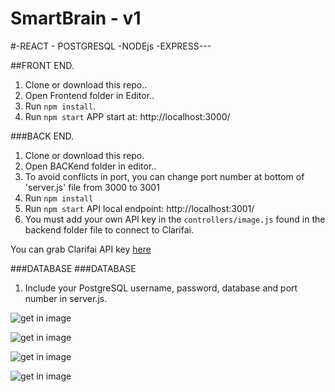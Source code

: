 # SmartBrain - v1
#-REACT - POSTGRESQL -NODEjs -EXPRESS---

##FRONT END.
1. Clone or download this repo..
2. Open Frontend folder in Editor..
3. Run `npm install`.
4. Run `npm start` APP start at: http://localhost:3000/

###BACK END.
1. Clone or download this repo.
2. Open BACKend folder in editor..
3. To avoid conflicts in port, you can change port number at bottom of 'server.js' file from 3000 to 3001
3. Run `npm install`
4. Run `npm start` API local endpoint: http://localhost:3001/
5. You must add your own API key in the `controllers/image.js` found in the backend folder file to connect to Clarifai.

You can grab Clarifai API key [here](https://www.clarifai.com/)

###DATABASE
###DATABASE
1. Include your PostgreSQL username, password, database and port number in server.js.

![get in image](../master/img1.JPG)

![get in image](../master/img2.JPG)

![get in image](../master/img3.JPG)

![get in image](../master/img3.JPG)
